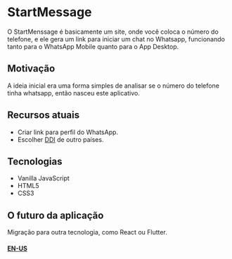 # StartMessage
O StartMenssage é basicamente um site, onde você coloca o número do telefone, e ele gera um link para iniciar um chat no Whatsapp, funcionando tanto para o WhatsApp Mobile quanto para o App Desktop.

## Motivação
A ideia inicial era uma forma simples de analisar se o número do telefone tinha whatsapp, então nasceu este aplicativo.

## Recursos atuais
 - Criar link para perfil do WhatsApp.
 - Escolher [DDI](https://pt.wikipedia.org/wiki/Discagem_direta_internacional) de outro países.
 
## Tecnologias
 - Vanilla JavaScript
 - HTML5
 - CSS3

## O futuro da aplicação
Migração para outra tecnologia, como React ou Flutter.

#### [EN-US](README.md)
